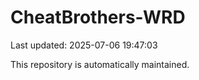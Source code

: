 # CheatBrothers-WRD

Last updated: 2025-07-06 19:47:03

This repository is automatically maintained.
